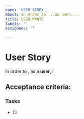 ```yaml
---
name: 'USER STORY '
about: In order to....as user....
title: USER WANTS
labels: ''
assignees: ''

---
```


# User Story 

In order to , as a **user**, i 

## Acceptance criteria:


### Tasks

-[ ]
